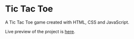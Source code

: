 # Tic Tac Toe
A Tic Tac Toe game created with HTML, CSS and JavaScript.

Live preview of the project is [here](https://kevingarciamartin.github.io/tic-tac-toe/).
